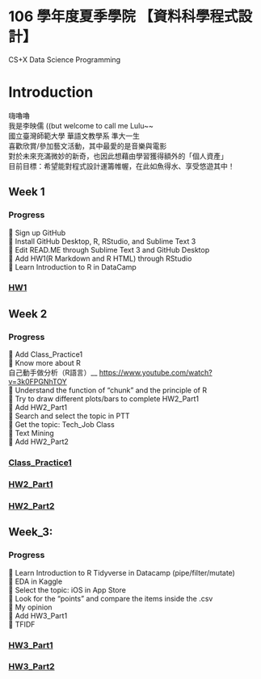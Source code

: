 # 106 學年度夏季學院 【資料科學程式設計】  
CS+X Data Science Programming

# Introduction

嗨嚕嚕  
我是李映儒 ((but welcome to call me Lulu~~  
國立臺灣師範大學 華語文教學系 準大一生  
喜歡欣賞/參加藝文活動，其中最愛的是音樂與電影  
對於未來充滿微妙的新奇，也因此想藉由學習獲得額外的「個人資產」  
目前目標：希望能對程式設計運籌帷幄，在此如魚得水、享受悠遊其中！  

## Week 1

### Progress  
	Sign up GitHub  
	Install GitHub Desktop, R, RStudio, and Sublime Text 3  
	Edit READ.ME through Sublime Text 3 and GitHub Desktop  
	Add HW1(R Markdown and R HTML) through RStudio  
	Learn Introduction to R in DataCamp  


### [HW1](https://lulu-lee.github.io/106-Summer-Class/Week_1/HW1)  

## Week 2

### Progress
	Add Class_Practice1  
	Know more about R   
自己動手做分析（R語言）__ https://www.youtube.com/watch?v=3k0FPGNhTOY  
	Understand the function of “chunk” and the principle of R  
	Try to draw different plots/bars to complete HW2_Part1  
	Add HW2_Part1  
	Search and select the topic in PTT  
	Get the topic: Tech_Job Class  
	Text Mining  
	Add HW2_Part2  


### [Class_Practice1](https://lulu-lee.github.io/106-Summer-Class/Week_2/practice1)

### [HW2_Part1](https://lulu-lee.github.io/106-Summer-Class/Week_2/HW2_p1)
### [HW2_Part2](https://lulu-lee.github.io/106-Summer-Class/Week_2/HW2_p2)

## Week_3:

### Progress
	Learn Introduction to R Tidyverse in Datacamp (pipe/filter/mutate)  
	EDA in Kaggle  
	Select the topic: iOS in App Store  
	Look for the “points” and compare the items inside the .csv  
	My opinion  
	Add HW3_Part1  
	TFIDF  


### [HW3_Part1](https://lulu-lee.github.io/106-Summer-Class/Week_3/HW3_p1)
### [HW3_Part2](https://lulu-lee.github.io/106-Summer-Class/Week_3/HW3_p2)
